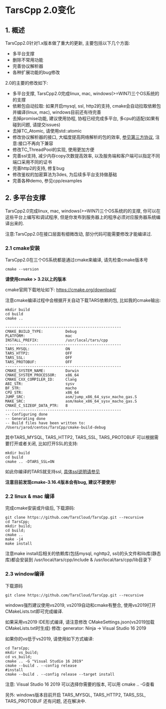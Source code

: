 # TarsCpp 2.0变化 

## 1. 概述

TarsCpp2.0针对1.x版本做了重大的更新, 主要包括以下几个方面:
- 多平台支撑
- 删除不常用功能
- 完善协议解析器
- 各种扩展功能的bug修改

2.0的主要的修改如下:
- 多平台支撑, TarsCpp2.0完成linux, mac, windows(>=WIN7)三个OS系统的的支撑
- 依赖包自动拉取: 如果开启mysql, ssl, http2的支持, cmake会自动拉取依赖包并编译(linux, mac), windows目前还有待完善
- 去掉promise功能, 建议使用协程, 协程已经完成多平台, 多cpu的适配(如果有碰到问题, 请提交issues)
- 去掉TC_Atomic, 请使用std::atomic
- 修改协议解析器的接口, 大幅度提高网络解析的包的效率, [参见第三方协议](tars-thirdparty-protocol.md), 注意:接口不再向下兼容
- 修改TC_ThreadPool的实现, 使用更加方便
- 完善ssl支持, 减少内存copy次数提高效率, 以及服务端和客户端可以指定不同端口采用不同的证书
- 完善http2的支持, 修复bug
- 修改鉴权的加密算法为3des, 为后续多平台支持做基础
- 完善各种demo, 参见cpp/examples

## 2. 多平台支撑

TarsCpp2.0完成linux, mac, windows(>=WIN7)三个OS系统的的支撑, 你可以在这些平台上编写和调试程序, 但是你发布到服务器上的程序必须对应服务器系统编译出来的.

注意:TarsCpp2.0在接口层面有细微改动, 部分代码可能需要修改才能编译过.

### 2.1 cmake安装

TarsCpp2.0在三个OS系统都是通过cmake来编译, 请先检查cmake版本号
```
cmake --version
```
**请使用cmake > 3.2以上的版本**

cmake官网下载地址如下: https://cmake.org/download/

注意cmake编译过程中会根据开关自动下载TARS依赖的包, 比如我的cmake输出:

```
mkdir build
cd build
cmake ..

----------------------------------------------------
CMAKE_BUILD_TYPE:          Debug
PLATFORM:                  mac
INSTALL_PREFIX:            /usr/local/tars/cpp
----------------------------------------------------
TARS_MYSQL:                ON
TARS_HTTP2:                OFF
TARS_SSL:                  OFF
TARS_PROTOBUF:             OFF
----------------------------------------------------
CMAKE_SYSTEM_NAME:         Darwin
CMAKE_SYSTEM_PROCESSOR:    x86_64
CMAKE_CXX_COMPILER_ID:     Clang
ABI_STR:                   sysv
BF_STR:                    macho
CPU_STR:                   x86_64
JUMP_SRC:                  asm/jump_x86_64_sysv_macho_gas.S
MAKE_SRC:                  asm/make_x86_64_sysv_macho_gas.S
CMAKE_C_SIZEOF_DATA_PTR:   8
----------------------------------------------------
-- Configuring done
-- Generating done
-- Build files have been written to: /Users/jarod/centos/TarsCpp/cmake-build-debug
```

其中TARS_MYSQL, TARS_HTTP2, TARS_SSL, TARS_PROTOBUF 可以根据需要打开或者关闭, 比如打开SSL的支持:

```
mkdir build
cd build 
cmake .. -DTARS_SSL=ON
```

如此你编译的TARS就支持ssl, [具体ssl说明请参见](../tars-tls.md)

**注意目前发现cmake-3.16.4版本会有bug, 建议不要使用!**

### 2.2 linux & mac 编译

完成cmake安装或升级后, 下载源码:

```
git clone https://github.com/TarsCloud/TarsCpp.git --recursive
cd TarsCpp;
mkdir build;
cd build;
cmake ..
make -j4
make install
```

注意make install后相关的依赖库(包括mysql, nghttp2, ssl)的头文件和lib库(静态库)都会安装到 /usr/local/tars/cpp/include & /usr/local/tars/cpp/lib目录下

### 2.3 window编译

下载源码
```
git clone https://github.com/TarsCloud/TarsCpp.git --recursive
```

windows强烈建议使用vs2019, vs2019自动和cmake有整合, 使用vs2019打开CMakeLists.txt即可完成编译.

如果采用vs2019 IDE形式编译, 请注意修改 CMakeSettings.json(vs2019加载CMakeLists.txt时生成)
修改: generator: Ninja -> Visual Studio 16 2019

如果你的vs低于vs2019, 请使用如下方式编译:

```
cd TarsCpp;
mkdir vs_build;
cd vs_build;
cmake .. -G "Visual Studio 16 2019"
cmake --build . --config release
#install
cmake --build . --config release --target install
```

注意: Visual Studio 16 2019 可以选择你需要的版本, 可以用 cmake .. -G查看

另外: windows版本目前开启 TARS_MYSQL, TARS_HTTP2, TARS_SSL, TARS_PROTOBUF 还有问题, 还在解决中.